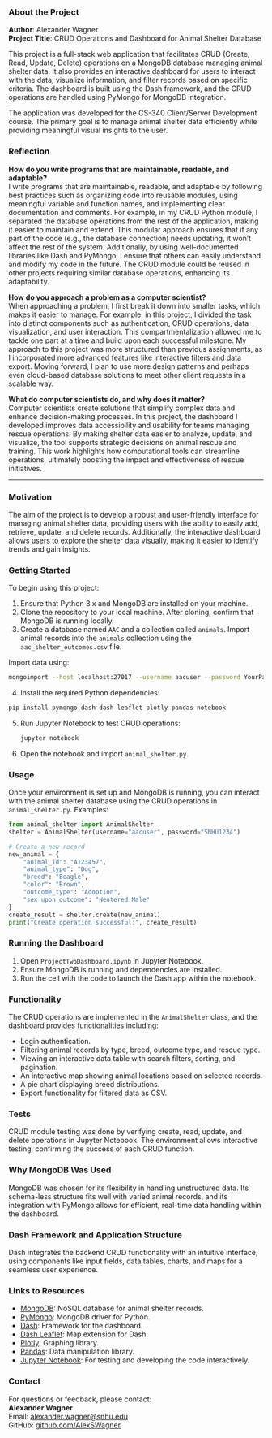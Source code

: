 

### About the Project
**Author**: Alexander Wagner  
**Project Title**: CRUD Operations and Dashboard for Animal Shelter Database  

This project is a full-stack web application that facilitates CRUD (Create, Read, Update, Delete) operations on a MongoDB database managing animal shelter data. It also provides an interactive dashboard for users to interact with the data, visualize information, and filter records based on specific criteria. The dashboard is built using the Dash framework, and the CRUD operations are handled using PyMongo for MongoDB integration.

The application was developed for the CS-340 Client/Server Development course. The primary goal is to manage animal shelter data efficiently while providing meaningful visual insights to the user.

### Reflection

**How do you write programs that are maintainable, readable, and adaptable?**  
I write programs that are maintainable, readable, and adaptable by following best practices such as organizing code into reusable modules, using meaningful variable and function names, and implementing clear documentation and comments. For example, in my CRUD Python module, I separated the database operations from the rest of the application, making it easier to maintain and extend. This modular approach ensures that if any part of the code (e.g., the database connection) needs updating, it won’t affect the rest of the system. Additionally, by using well-documented libraries like Dash and PyMongo, I ensure that others can easily understand and modify my code in the future. The CRUD module could be reused in other projects requiring similar database operations, enhancing its adaptability.

**How do you approach a problem as a computer scientist?**  
When approaching a problem, I first break it down into smaller tasks, which makes it easier to manage. For example, in this project, I divided the task into distinct components such as authentication, CRUD operations, data visualization, and user interaction. This compartmentalization allowed me to tackle one part at a time and build upon each successful milestone. My approach to this project was more structured than previous assignments, as I incorporated more advanced features like interactive filters and data export. Moving forward, I plan to use more design patterns and perhaps even cloud-based database solutions to meet other client requests in a scalable way.

**What do computer scientists do, and why does it matter?**  
Computer scientists create solutions that simplify complex data and enhance decision-making processes. In this project, the dashboard I developed improves data accessibility and usability for teams managing rescue operations. By making shelter data easier to analyze, update, and visualize, the tool supports strategic decisions on animal rescue and training. This work highlights how computational tools can streamline operations, ultimately boosting the impact and effectiveness of rescue initiatives.

---

### Motivation
The aim of the project is to develop a robust and user-friendly interface for managing animal shelter data, providing users with the ability to easily add, retrieve, update, and delete records. Additionally, the interactive dashboard allows users to explore the shelter data visually, making it easier to identify trends and gain insights.

### Getting Started
To begin using this project:
1. Ensure that Python 3.x and MongoDB are installed on your machine.
2. Clone the repository to your local machine. After cloning, confirm that MongoDB is running locally.
3. Create a database named `AAC` and a collection called `animals`. Import animal records into the `animals` collection using the `aac_shelter_outcomes.csv` file.

Import data using:
```bash
mongoimport --host localhost:27017 --username aacuser --password YourPassword123 --authenticationDatabase admin --db AAC --collection animals --type csv --file "C:\Your\Path\aac_shelter_outcomes.csv" --headerline
```

4. Install the required Python dependencies:
```bash
pip install pymongo dash dash-leaflet plotly pandas notebook
```

5. Run Jupyter Notebook to test CRUD operations:
   ```bash
   jupyter notebook
   ```
6. Open the notebook and import `animal_shelter.py`.

### Usage
Once your environment is set up and MongoDB is running, you can interact with the animal shelter database using the CRUD operations in `animal_shelter.py`. Examples:

```python
from animal_shelter import AnimalShelter
shelter = AnimalShelter(username="aacuser", password="SNHU1234")

# Create a new record
new_animal = {
    "animal_id": "A123457",
    "animal_type": "Dog",
    "breed": "Beagle",
    "color": "Brown",
    "outcome_type": "Adoption",
    "sex_upon_outcome": "Neutered Male"
}
create_result = shelter.create(new_animal)
print("Create operation successful:", create_result)
```

### Running the Dashboard
1. Open `ProjectTwoDashboard.ipynb` in Jupyter Notebook.
2. Ensure MongoDB is running and dependencies are installed.
3. Run the cell with the code to launch the Dash app within the notebook.

### Functionality
The CRUD operations are implemented in the `AnimalShelter` class, and the dashboard provides functionalities including:
- Login authentication.
- Filtering animal records by type, breed, outcome type, and rescue type.
- Viewing an interactive data table with search filters, sorting, and pagination.
- An interactive map showing animal locations based on selected records.
- A pie chart displaying breed distributions.
- Export functionality for filtered data as CSV.

### Tests
CRUD module testing was done by verifying create, read, update, and delete operations in Jupyter Notebook. The environment allows interactive testing, confirming the success of each CRUD function.

### Why MongoDB Was Used
MongoDB was chosen for its flexibility in handling unstructured data. Its schema-less structure fits well with varied animal records, and its integration with PyMongo allows for efficient, real-time data handling within the dashboard.

### Dash Framework and Application Structure
Dash integrates the backend CRUD functionality with an intuitive interface, using components like input fields, data tables, charts, and maps for a seamless user experience.

### Links to Resources
- [MongoDB](https://www.mongodb.com/): NoSQL database for animal shelter records.
- [PyMongo](https://pymongo.readthedocs.io/en/stable/): MongoDB driver for Python.
- [Dash](https://dash.plotly.com/): Framework for the dashboard.
- [Dash Leaflet](https://dash-leaflet.herokuapp.com/): Map extension for Dash.
- [Plotly](https://plotly.com/python/): Graphing library.
- [Pandas](https://pandas.pydata.org/): Data manipulation library.
- [Jupyter Notebook](https://jupyter.org/): For testing and developing the code interactively.


### Contact
For questions or feedback, please contact:  
**Alexander Wagner**  
Email: alexander.wagner@snhu.edu  
GitHub: [github.com/AlexSWagner](https://github.com/AlexSWagner)
